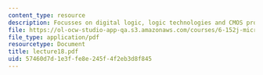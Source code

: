 ```yaml
---
content_type: resource
description: Focusses on digital logic, logic technologies and CMOS processes.
file: https://ol-ocw-studio-app-qa.s3.amazonaws.com/courses/6-152j-micro-nano-processing-technology-fall-2005/57460d7d1e3ffe8e245f4f2eb3d8f845_lecture18.pdf
file_type: application/pdf
resourcetype: Document
title: lecture18.pdf
uid: 57460d7d-1e3f-fe8e-245f-4f2eb3d8f845
---
```

